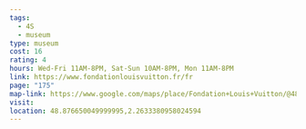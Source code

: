 ```yaml
---
tags:
  - 4S
  - museum
type: museum
cost: 16
rating: 4
hours: Wed-Fri 11AM-8PM, Sat-Sun 10AM-8PM, Mon 11AM-8PM
link: https://www.fondationlouisvuitton.fr/fr
page: "175"
map-link: https://www.google.com/maps/place/Fondation+Louis+Vuitton/@48.8766488,2.260949,17z/data=!3m1!4b1!4m6!3m5!1s0x47e6655d45f42a25:0x85d645fc15bab5cd!8m2!3d48.8766453!4d2.2635239!16s%2Fm%2F0rytz6f?entry=ttu&g_ep=EgoyMDI0MDgyOC4wIKXMDSoASAFQAw%3D%3D
visit: 
location: 48.876650049999995,2.2633380958024594
---
```

